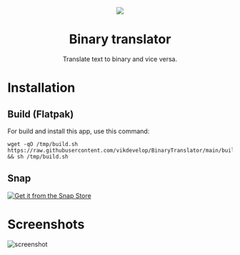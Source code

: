 <p align="center">
  <img src="/flatpak/icons/io.github.vikdevelop.BinaryTranslator.png">
  <h1 align="center">Binary translator</h1>
  <p align="center">Translate text to binary and vice versa.</p>
</p>

# Installation
## Build (Flatpak)
For build and install this app, use this command:
```
wget -qO /tmp/build.sh https://raw.githubusercontent.com/vikdevelop/BinaryTranslator/main/build.sh && sh /tmp/build.sh
```

## Snap
<a href="https://snapcraft.io/binarytranslator">
  <img alt="Get it from the Snap Store" src="https://snapcraft.io/static/images/badges/en/snap-store-black.svg" />
</a>

# Screenshots
![screenshot](/flatpak/screenshot/binary_translator.png)
